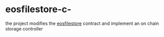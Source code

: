 # eosfilestore-c-
the project modifies the [eosfilestore](https://github.com/grigio/eosfilestore) contract and implement an on chain storage controller

